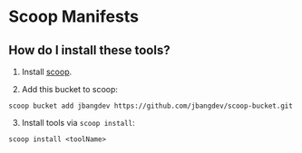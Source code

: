# Scoop Manifests

## How do I install these tools?

1. Install [scoop](https://github.com/lukesampson/scoop).

2. Add this bucket to scoop:

```
scoop bucket add jbangdev https://github.com/jbangdev/scoop-bucket.git
```

3. Install tools via `scoop install`:

```
scoop install <toolName>
```
